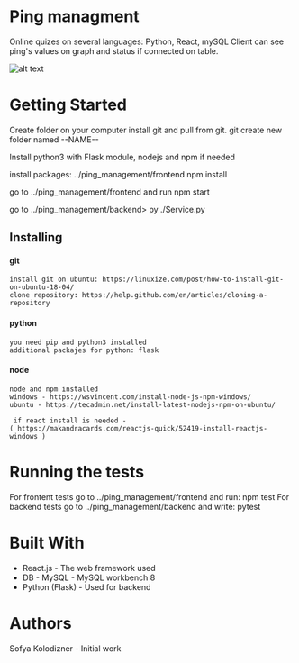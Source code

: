 # Ping managment 
Online quizes on several languages: Python, React, mySQL
Client can see ping's values on graph and  status if connected on table. 

![alt text](./images/hourIm.jpg)

 

# Getting Started
Create folder on your computer install git and pull from git.
git create new folder named --NAME--

Install python3 with Flask module, nodejs  and npm if needed

install packages: ../ping_management/frontend npm install

go to ../ping_management/frontend
and run npm start

go to ../ping_management/backend>
py ./Service.py

  
## Installing
#### git
```
install git on ubuntu: https://linuxize.com/post/how-to-install-git-on-ubuntu-18-04/
clone repository: https://help.github.com/en/articles/cloning-a-repository
```

#### python 
```
you need pip and python3 installed
additional packajes for python: flask
```

#### node
```
node and npm installed
windows - https://wsvincent.com/install-node-js-npm-windows/
ubuntu - https://tecadmin.net/install-latest-nodejs-npm-on-ubuntu/
 
 if react install is needed -
( https://makandracards.com/reactjs-quick/52419-install-reactjs-windows )
```

# Running the tests
For frontent tests go to
../ping_management/frontend 
and run: npm test
For backend tests go to 
../ping_management/backend
and write: pytest

 
 
# Built With
- React.js - The web framework used
- DB - MySQL - MySQL workbench 8
- Python (Flask) - Used for backend
 
# Authors
Sofya Kolodizner - Initial work  
  

 
 

 
 

